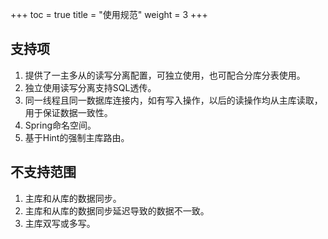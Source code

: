 +++
toc = true
title = "使用规范"
weight = 3
+++

## 支持项
1. 提供了一主多从的读写分离配置，可独立使用，也可配合分库分表使用。
1. 独立使用读写分离支持SQL透传。
1. 同一线程且同一数据库连接内，如有写入操作，以后的读操作均从主库读取，用于保证数据一致性。
1. Spring命名空间。
1. 基于Hint的强制主库路由。

## 不支持范围
1. 主库和从库的数据同步。
1. 主库和从库的数据同步延迟导致的数据不一致。
1. 主库双写或多写。